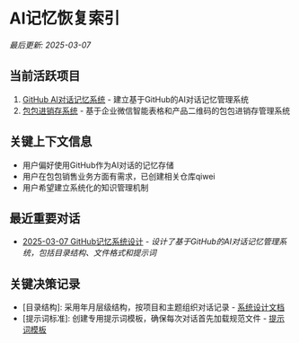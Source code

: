 # AI记忆恢复索引

*最后更新: 2025-03-07*

## 当前活跃项目
1. [GitHub AI对话记忆系统](./projects/memory-system/project-index.md) - 建立基于GitHub的AI对话记忆管理系统
2. [包包进销存系统](./projects/qiwei/project-index.md) - 基于企业微信智能表格和产品二维码的包包进销存管理系统

## 关键上下文信息
- 用户偏好使用GitHub作为AI对话的记忆存储
- 用户在包包销售业务方面有需求，已创建相关仓库qiwei
- 用户希望建立系统化的知识管理机制

## 最近重要对话
- [2025-03-07 GitHub记忆系统设计](./chats/2025-03/2025-03-07_memory-system_系统设计.md) - *设计了基于GitHub的AI对话记忆管理系统，包括目录结构、文件格式和提示词*

## 关键决策记录
- [目录结构]: 采用年月层级结构，按项目和主题组织对话记录 - [系统设计文档](./ai-memory-protocol.md)
- [提示词标准]: 创建专用提示词模板，确保每次对话首先加载规范文件 - [提示词模板](./prompt-templates.md)
